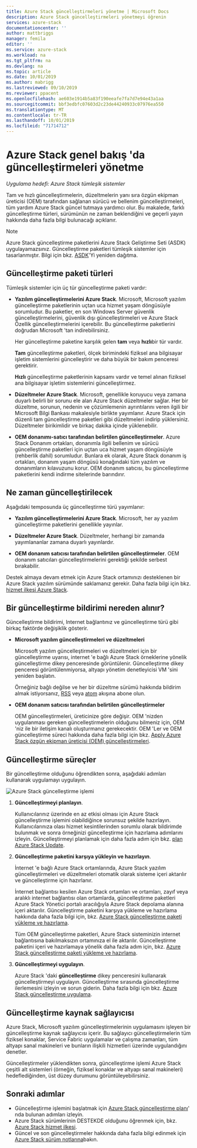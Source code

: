 ```yaml
---
title: Azure Stack güncelleştirmeleri yönetme | Microsoft Docs
description: Azure Stack güncelleştirmeleri yönetmeyi öğrenin
services: azure-stack
documentationcenter: ''
author: mattbriggs
manager: femila
editor: ''
ms.service: azure-stack
ms.workload: na
ms.tgt_pltfrm: na
ms.devlang: na
ms.topic: article
ms.date: 10/01/2019
ms.author: mabrigg
ms.lastreviewed: 09/10/2019
ms.reviewer: ppacent
ms.openlocfilehash: ae603e1914b5a83f190eeafe7fa7d7e94e43a1aa
ms.sourcegitcommit: bbf3edbfc07603d2c23de44240933c07976ea550
ms.translationtype: MT
ms.contentlocale: tr-TR
ms.lasthandoff: 10/01/2019
ms.locfileid: "71714712"
---
```

# <a name="manage-updates-in-azure-stack-overview"></a>Azure Stack genel bakış 'da güncelleştirmeleri yönetme

*Uygulama hedefi: Azure Stack tümleşik sistemler*

Tam ve hızlı güncelleştirmelerin, düzeltmelerin yanı sıra özgün ekipman üreticisi (OEM) tarafından sağlanan sürücü ve bellenim güncelleştirmeleri, tüm yardım Azure Stack güncel tutmaya yardımcı olur. Bu makalede, farklı güncelleştirme türleri, sürümünün ne zaman beklendiğini ve geçerli yayın hakkında daha fazla bilgi bulunacağı açıklanır.

> [!Note]  
> Azure Stack güncelleştirme paketlerini Azure Stack Geliştirme Seti (ASDK) uygulayamazsınız. Güncelleştirme paketleri tümleşik sistemler için tasarlanmıştır. Bilgi için bkz. [ASDK](https://docs.microsoft.com/azure-stack/asdk/asdk-redeploy)'Yi yeniden dağıtma.

## <a name="update-package-types"></a>Güncelleştirme paketi türleri

Tümleşik sistemler için üç tür güncelleştirme paketi vardır:

-   **Yazılım güncelleştirmelerini Azure Stack**. Microsoft, Microsoft yazılım güncelleştirme paketlerinin uçtan uca hizmet yaşam döngüsüyle sorumludur. Bu paketler, en son Windows Server güvenlik güncelleştirmelerini, güvenlik dışı güncelleştirmeleri ve Azure Stack Özellik güncelleştirmelerini içerebilir. Bu güncelleştirme paketlerini doğrudan Microsoft 'tan indirebilirsiniz.

    Her güncelleştirme paketine karşılık gelen **tam** veya **hızlı**bir tür vardır. 
 
    **Tam** güncelleştirme paketleri, ölçek birimindeki fiziksel ana bilgisayar işletim sistemlerini güncelleştirir ve daha büyük bir bakım penceresi gerektirir. 

    **Hızlı** güncelleştirme paketlerinin kapsamı vardır ve temel alınan fiziksel ana bilgisayar işletim sistemlerini güncelleştirmez.

-   **Düzeltmeler Azure Stack**. Microsoft, genellikle koruyucu veya zamana duyarlı belirli bir sorunu ele alan Azure Stack düzeltmeler sağlar. Her bir düzeltme, sorunun, nedenin ve çözümlemenin ayrıntılarını veren ilgili bir Microsoft Bilgi Bankası makalesiyle birlikte yayımlanır. Azure Stack için düzenli tam güncelleştirme paketleri gibi düzeltmeleri indirip yüklersiniz. Düzeltmeler birikimlidir ve birkaç dakika içinde yüklenebilir.

-   **OEM donanımı-satıcı tarafından belirtilen güncelleştirmeler**. Azure Stack Donanım ortakları, donanımla ilgili bellenim ve sürücü güncelleştirme paketleri için uçtan uca hizmet yaşam döngüsüyle (rehberlik dahil) sorumludur. Bunlara ek olarak, Azure Stack donanım iş ortakları, donanım yaşam döngüsü konağındaki tüm yazılım ve donanımların kılavuzunu korur. OEM donanım satıcısı, bu güncelleştirme paketlerini kendi indirme sitelerinde barındırır.

## <a name="when-to-update"></a>Ne zaman güncelleştirilecek

Aşağıdaki temposunda üç güncelleştirme türü yayımlanır:

-   **Yazılım güncelleştirmelerini Azure Stack**. Microsoft, her ay yazılım güncelleştirme paketlerini genellikle yayınlar.

-   **Düzeltmeler Azure Stack**. Düzeltmeler, herhangi bir zamanda yayımlananlar zamana duyarlı yayınlardır.

-   **OEM donanım satıcısı tarafından belirtilen güncelleştirmeler**. OEM donanım satıcıları güncelleştirmelerini gerektiği şekilde serbest bırakabilir.

Destek almaya devam etmek için Azure Stack ortamınızı desteklenen bir Azure Stack yazılım sürümünde saklamanız gerekir. Daha fazla bilgi için bkz. [hizmet ilkesi Azure Stack](azure-stack-update-servicing-policy.md).

## <a name="where-to-get-notice-of-an-update"></a>Bir güncelleştirme bildirimi nereden alınır?

Güncelleştirme bildirimi, Internet bağlantınız ve güncelleştirme türü gibi birkaç faktörde değişiklik gösterir.

- **Microsoft yazılım güncelleştirmeleri ve düzeltmeleri** 

    Microsoft yazılım güncelleştirmeleri ve düzeltmeleri için bir güncelleştirme uyarısı, internet 'e bağlı Azure Stack örneklerine yönelik güncelleştirme dikey penceresinde görüntülenir. Güncelleştirme dikey penceresi görüntülenmiyorsa, altyapı yönetim denetleyicisi VM 'sini yeniden başlatın.

    Örneğiniz bağlı değilse ve her bir düzeltme sürümü hakkında bildirim almak istiyorsanız, [RSS](https://support.microsoft.com/app/content/api/content/feeds/sap/en-us/32d322a8-acae-202d-e9a9-7371dccf381b/rss) veya [atom](https://support.microsoft.com/app/content/api/content/feeds/sap/en-us/32d322a8-acae-202d-e9a9-7371dccf381b/atom) akışına abone olun.

- **OEM donanım satıcısı tarafından belirtilen güncelleştirmeler**

    OEM güncelleştirmeleri, üreticinize göre değişir. OEM 'nizden uygulanması gereken güncelleştirmelerin olduğunu bilmeniz için, OEM 'niz ile bir iletişim kanalı oluşturmanız gerekecektir. OEM 'Ler ve OEM güncelleştirme süreci hakkında daha fazla bilgi için bkz. [Apply Azure Stack özgün ekipman üreticisi (OEM) güncelleştirmeleri](azure-stack-update-oem.md).

## <a name="update-processes"></a>Güncelleştirme süreçler

Bir güncelleştirme olduğunu öğrendikten sonra, aşağıdaki adımları kullanarak uygulamayı uygulayın.

![Azure Stack güncelleştirme işlemi](./media/azure-stack-updates/azure-stack-update-process.png)

1. **Güncelleştirmeyi planlayın**.

    Kullanıcılarınız üzerinde en az etkisi olması için Azure Stack güncelleştirme işlemini olabildiğince sorunsuz şekilde hazırlayın. Kullanıcılarınıza olası hizmet kesintilerinden sorumlu olarak bildirimde bulunmak ve sonra örneğinizi güncelleştirme için hazırlama adımlarını izleyin. Güncelleştirmeyi planlamak için daha fazla adım için bkz. [plan Azure Stack Update](azure-stack-update-plan.md).

2. **Güncelleştirme paketini karşıya yükleyin ve hazırlayın**.

    İnternet 'e bağlı Azure Stack ortamlarında, Azure Stack yazılım güncelleştirmeleri ve düzeltmeleri otomatik olarak sisteme içeri aktarılır ve güncelleştirme için hazırlanır.

    İnternet bağlantısı kesilen Azure Stack ortamları ve ortamları, zayıf veya aralıklı internet bağlantısı olan ortamlarda, güncelleştirme paketleri Azure Stack Yönetici portalı aracılığıyla Azure Stack depolama alanına içeri aktarılır. Güncelleştirme paketini karşıya yükleme ve hazırlama hakkında daha fazla bilgi için, bkz. [Azure Stack güncelleştirme paketi yükleme ve hazırlama](azure-stack-update-prepare-package.md).

    Tüm OEM güncelleştirme paketleri, Azure Stack sisteminizin internet bağlantısına bakılmaksızın ortamınıza el ile aktarılır. Güncelleştirme paketini içeri ve hazırlamaya yönelik daha fazla adım için, bkz. [Azure Stack güncelleştirme paketi yükleme ve hazırlama](azure-stack-update-prepare-package.md).

3. **Güncelleştirmeyi uygulayın**.

    Azure Stack 'daki **güncelleştirme** dikey penceresini kullanarak güncelleştirmeyi uygulayın. Güncelleştirme sırasında güncelleştirme ilerlemesini izleyin ve sorun giderin. Daha fazla bilgi için bkz. [Azure Stack güncelleştirme uygulama](azure-stack-apply-updates.md).

## <a name="the-update-resource-provider"></a>Güncelleştirme kaynak sağlayıcısı

Azure Stack, Microsoft yazılım güncelleştirmelerinin uygulamasını işleyen bir güncelleştirme kaynak sağlayıcısı içerir. Bu sağlayıcı güncelleştirmelerin tüm fiziksel konaklar, Service Fabric uygulamalar ve çalışma zamanları, tüm altyapı sanal makineleri ve bunların ilişkili hizmetleri üzerinde uygulandığını denetler.

Güncelleştirmeler yüklendikten sonra, güncelleştirme işlemi Azure Stack çeşitli alt sistemleri (örneğin, fiziksel konaklar ve altyapı sanal makineleri) hedeflediğinden, üst düzey durumunu görüntüleyebilirsiniz.

## <a name="next-steps"></a>Sonraki adımlar

- Güncelleştirme işlemini başlatmak için [Azure Stack güncelleştirme planı](azure-stack-update-plan.md)' nda bulunan adımları izleyin.
- Azure Stack sürümlerinin DESTEKDE olduğunu öğrenmek için, bkz. [Azure Stack hizmet ilkesi](azure-stack-servicing-policy.md).  
- Güncel ve son güncelleştirmeler hakkında daha fazla bilgi edinmek için [Azure Stack sürüm notlarına](release-notes.md)bakın.
